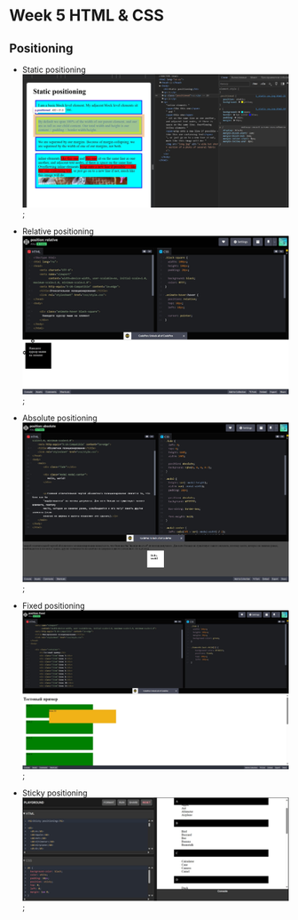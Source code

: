 # Week 5 HTML & CSS

## Positioning

- Static positioning
  ![position-static.jpg](./readme/images/position-static.jpg);

- Relative positioning
  ![position-relative.jpg](./readme/images/position-relative.jpg);

- Absolute positioning
  ![position-absolute.jpg](./readme/images/position-absolute.jpg);

- Fixed positioning
  ![position-fixed.jpg](./readme/images/position-fixed.jpg);

- Sticky positioning
  ![position-sticky.jpg](./readme/images/position-sticky.jpg);
